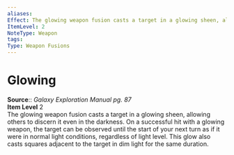 ```yaml
---
aliases: 
Effect: The glowing weapon fusion casts a target in a glowing sheen, allowing others to discern it even in the darkness. On a successful hit with a glowing weapon, the target can be observed until the start of your next turn as if it were in normal light conditions, regardless of light level. This glow also casts squares adjacent to the target in dim light for the same duration.
ItemLevel: 2
NoteType: Weapon
tags: 
Type: Weapon Fusions
---
```


# Glowing

**Source**:: _Galaxy Exploration Manual pg. 87_  
**Item Level** 2  
The glowing weapon fusion casts a target in a glowing sheen, allowing others to discern it even in the darkness. On a successful hit with a glowing weapon, the target can be observed until the start of your next turn as if it were in normal light conditions, regardless of light level. This glow also casts squares adjacent to the target in dim light for the same duration.
